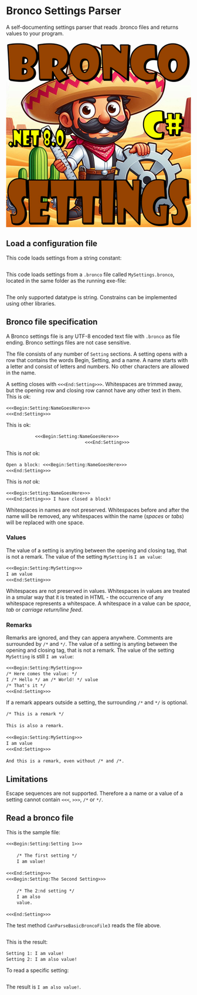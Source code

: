 # Bronco Settings Parser

A self-documenting settings parser that reads .bronco files and returns values ​​to your program.

![Bronco logo](https://raw.githubusercontent.com/Anders-H/BroncoSettingsParser/refs/heads/main/bronco.jpg)

## Load a configuration file

This code loads settings from a string constant:


```

```

This code loads settings from a `.bronco` file called `MySettings.bronco`, located in the same folder as the running exe-file:


```

```



The only supported datatype is string. Constrains can be implemented using other libraries.

## Bronco file specification

A Bronco settings file is any UTF-8 encoded text file with `.bronco` as file ending. Bronco settings files are not case sensitive.

The file consists of any number of `Setting` sections. A setting opens with a row that contains the words Begin, Setting, and a name.
A name starts with a letter and consist of letters and numbers. No other characters are allowed in the name.

A setting closes with `<<<End:Setting>>>`. Whitespaces are trimmed away, but the opening row and closing row cannot have any
other text in them. This is ok:


```
<<<Begin:Setting:NameGoesHere>>>
<<<End:Setting>>>
```

This is ok:


```
           <<<Begin:Setting:NameGoesHere>>>
                              <<<End:Setting>>>
```

This is *not* ok:


```
Open a block: <<<Begin:Setting:NameGoesHere>>>
<<<End:Setting>>>
```

This is *not* ok:


```
<<<Begin:Setting:NameGoesHere>>>
<<<End:Setting>>> I have closed a block!
```

Whitespaces in names are not preserved. Whitespaces before and after the name will be removed, any whitespaces within the name (*spaces* or *tabs*) will be replaced with one space.


### Values

The value of a setting is anyting between the opening and closing tag, that is not a remark. The value of the setting `MySetting` is `I am value`:

```
<<<Begin:Setting:MySetting>>>
I am value
<<<End:Setting>>>
```

Whitespaces are not preserved in values. Whitespaces in values are treated in a smular way that it is treated in HTML - the occurrence of any whitespace represents a whitespace. A whitespace in a value can be *space*, *tab* or *carriage return/line feed*.

### Remarks

Remarks are ignored, and they can appera anywhere. Comments are surrounded by `/*` and `*/`. The value of a setting is anyting between the opening and closing tag, that is not a remark. The value of the setting `MySetting` is still `I am value`:

```
<<<Begin:Setting:MySetting>>>
/* Here comes the value: */
I /* Hello */ am /* World! */ value
/* That's it */
<<<End:Setting>>>
```

If a remark appears outside a setting, the surrounding `/*` and `*/` is optional.

```
/* This is a remark */

This is also a remark.

<<<Begin:Setting:MySetting>>>
I am value
<<<End:Setting>>>

And this is a remark, even without /* and /*.
```

## Limitations

Escape sequences are not supported. Therefore a a name or a value of a setting cannot contain `<<<`, `>>>`, `/*` or `*/`.


## Read a bronco file

This is the sample file:


```
<<<Begin:Setting:Setting 1>>>

    /* The first setting */
    I am value!

<<<End:Setting>>>
<<<Begin:Setting:The Second Setting>>>

    /* The 2:nd setting */
    I am also
    value.

<<<End:Setting>>>
```

The test method `CanParseBasicBroncoFile3` reads the file above.


```
```


This is the result:

```
Setting 1: I am value!
Setting 2: I am also value!
```

To read a specific setting:

```
```

The result is `I am also value!`.